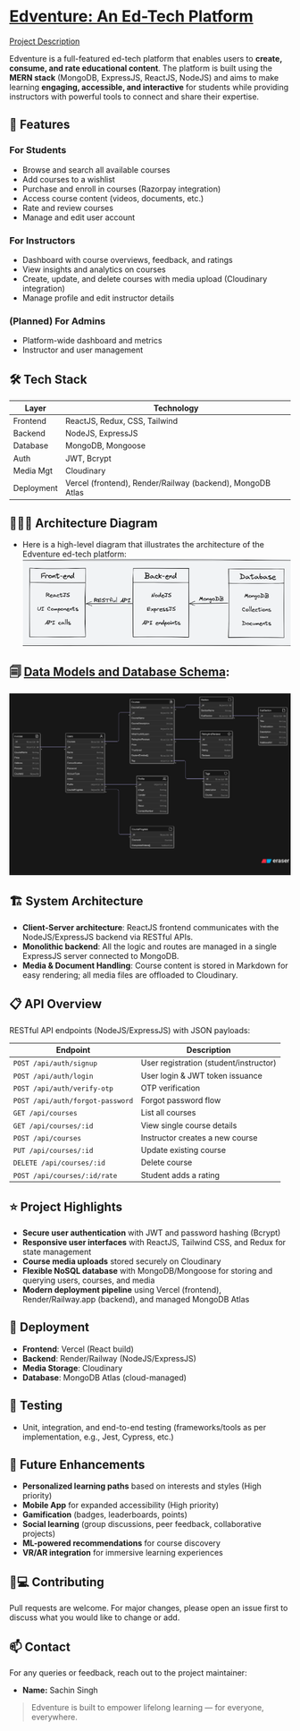 # [Edventure: An Ed-Tech Platform](https://edventure-client.vercel.app/)

[Project Description](https://docs.google.com/document/d/15NK_rge-MgKoMpZ66oODDJHOWl577_MI4QV1UdHPcc0/edit?usp=sharing)

Edventure is a full-featured ed-tech platform that enables users to **create, consume, and rate educational content**. The platform is built using the **MERN stack** (MongoDB, ExpressJS, ReactJS, NodeJS) and aims to make learning **engaging, accessible, and interactive** for students while providing instructors with powerful tools to connect and share their expertise.

## 🚀 Features

### For Students
- Browse and search all available courses
- Add courses to a wishlist
- Purchase and enroll in courses (Razorpay integration)
- Access course content (videos, documents, etc.)
- Rate and review courses
- Manage and edit user account

### For Instructors
- Dashboard with course overviews, feedback, and ratings
- View insights and analytics on courses
- Create, update, and delete courses with media upload (Cloudinary integration)
- Manage profile and edit instructor details

### (Planned) For Admins
- Platform-wide dashboard and metrics
- Instructor and user management

## 🛠️ Tech Stack

| Layer       | Technology                                   |
|-------------|----------------------------------------------|
| Frontend    | ReactJS, Redux, CSS, Tailwind                |
| Backend     | NodeJS, ExpressJS                            |
| Database    | MongoDB, Mongoose                            |
| Auth        | JWT, Bcrypt                                  |
| Media Mgt   | Cloudinary                                   |
| Deployment  | Vercel (frontend), Render/Railway (backend), MongoDB Atlas |

## 👷🏻‍♀️ Architecture Diagram
- Here is a high-level diagram that illustrates the architecture of the Edventure ed-tech platform:
  ![alt text](client\src\assets\Images\hld.png)

## 🗐 [Data Models and Database Schema](https://app.eraser.io/workspace/1s64UdKJwi9Zr4Kxx9oN?origin=share):
  ![alt text](client\src\assets\Images\model.png)



## 🏗️ System Architecture

- **Client-Server architecture**: ReactJS frontend communicates with the NodeJS/ExpressJS backend via RESTful APIs.
- **Monolithic backend**: All the logic and routes are managed in a single ExpressJS server connected to MongoDB.
- **Media & Document Handling**: Course content is stored in Markdown for easy rendering; all media files are offloaded to Cloudinary.

## 📋 API Overview

RESTful API endpoints (NodeJS/ExpressJS) with JSON payloads:

| Endpoint                              | Description                        |
|----------------------------------------|------------------------------------|
| `POST /api/auth/signup`                | User registration (student/instructor) |
| `POST /api/auth/login`                 | User login & JWT token issuance    |
| `POST /api/auth/verify-otp`            | OTP verification                   |
| `POST /api/auth/forgot-password`       | Forgot password flow               |
| `GET /api/courses`                     | List all courses                   |
| `GET /api/courses/:id`                 | View single course details         |
| `POST /api/courses`                    | Instructor creates a new course    |
| `PUT /api/courses/:id`                 | Update existing course             |
| `DELETE /api/courses/:id`              | Delete course                      |
| `POST /api/courses/:id/rate`           | Student adds a rating              |

## ⭐ Project Highlights

- **Secure user authentication** with JWT and password hashing (Bcrypt)
- **Responsive user interfaces** with ReactJS, Tailwind CSS, and Redux for state management
- **Course media uploads** stored securely on Cloudinary
- **Flexible NoSQL database** with MongoDB/Mongoose for storing and querying users, courses, and media
- **Modern deployment pipeline** using Vercel (frontend), Render/Railway.app (backend), and managed MongoDB Atlas

## 🚀 Deployment

- **Frontend**: Vercel (React build)
- **Backend**: Render/Railway (NodeJS/ExpressJS)
- **Media Storage**: Cloudinary
- **Database**: MongoDB Atlas (cloud-managed)

## 🧪 Testing

- Unit, integration, and end-to-end testing (frameworks/tools as per implementation, e.g., Jest, Cypress, etc.)

## 🔮 Future Enhancements

- **Personalized learning paths** based on interests and styles (High priority)
- **Mobile App** for expanded accessibility (High priority)
- **Gamification** (badges, leaderboards, points)
- **Social learning** (group discussions, peer feedback, collaborative projects)
- **ML-powered recommendations** for course discovery
- **VR/AR integration** for immersive learning experiences


## 👨💻 Contributing

Pull requests are welcome. For major changes, please open an issue first to discuss what you would like to change or add.

## 📫 Contact

For any queries or feedback, reach out to the project maintainer:

- **Name:** Sachin Singh

> Edventure is built to empower lifelong learning — for everyone, everywhere.
